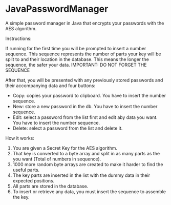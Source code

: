 # JavaPasswordManager
A simple password manager in Java that encrypts your passwords with the AES algorithm.

Instructions:

If running for the first time you will be prompted to insert a number sequence.
This sequence represents the number of parts your key will be split to and their location in the database.
This means the longer the sequence, the safer your data.
IMPORTANT: DO NOT FORGET THE SEQUENCE

After that, you will be presented with any previously stored passwords and their accompanying data and four buttons:

* Copy: copies your password to clipboard. You have to insert the number sequence.
* New: store a new password in the db. You have to insert the number sequence.
* Edit: select a password from the list first and edit aby data you want. You have to insert the number sequence.
* Delete: select a password from the list and delete it.

How it works:

1. You are given a Secret Key for the AES algorithm.
2. That key is converted to a byte array and split in as many parts as the you want (Total of numbers in sequence).
3. 1000 more random byte arrays are created to make it harder to find the useful parts.
4. The key parts are inserted in the list with the dummy data in their expected positions.
5. All parts are stored in the database.
6. To insert or retrieve any data, you must insert the sequence to assemble the key.
